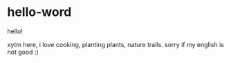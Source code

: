# hello-word

hello!

xytm here, i love cooking, planting plants, nature trails.
sorry if my english is not good :)
